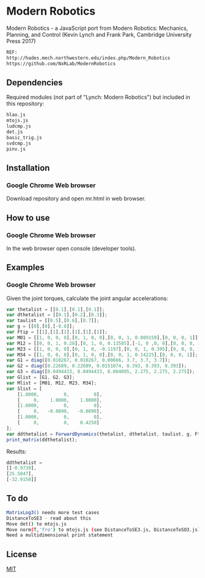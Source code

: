 # Modern Robotics
Modern Robotics - a JavaScript port from Modern Robotics: Mechanics, Planning, and Control (Kevin Lynch and Frank Park, Cambridge University Press 2017)

```bash
REF:
http://hades.mech.northwestern.edu/index.php/Modern_Robotics
https://github.com/NxRLab/ModernRobotics
```

## Dependencies

Required modules (not part of "Lynch: Modern Robotics") but included in this repository:

```bash
hlao.js
mtojs.js
ludcmp.js
det.js
basic_trig.js
svdcmp.js
pinv.js
```

## Installation

### Google Chrome Web browser

Download repository and open mr.html in web browser.

## How to use

### Google Chrome Web browser

In the web browser open console (developer tools).

## Examples

### Google Chrome Web browser

Given the joint torques, calculate the joint angular accelerations:

```js
var thetalist = [[0.1],[0.1],[0.1]];
var dthetalist = [[0.1],[0.2],[0.3]];
var taulist = [[0.5],[0.6],[0.7]];
var g = [[0],[0],[-9.8]];
var Ftip = [[1],[1],[1],[1],[1],[1]];
var M01 = [[1, 0, 0, 0],[0, 1, 0, 0],[0, 0, 1, 0.089159],[0, 0, 0, 1]];
var M12 = [[0, 0, 1, 0.28],[0, 1, 0, 0.13585],[-1, 0 ,0, 0],[0, 0, 0, 1]];
var M23 = [[1, 0, 0, 0],[0, 1, 0, -0.1197],[0, 0, 1, 0.395],[0, 0, 0, 1]];
var M34 = [[1, 0, 0, 0],[0, 1, 0, 0],[0, 0, 1, 0.14225],[0, 0, 0, 1]];
var G1 = diag([0.010267, 0.010267, 0.00666, 3.7, 3.7, 3.7]);
var G2 = diag([0.22689, 0.22689, 0.0151074, 8.393, 8.393, 8.393]);
var G3 = diag([0.0494433, 0.0494433, 0.004095, 2.275, 2.275, 2.275]);
var Glist = [G1, G2, G3];
var Mlist = [M01, M12, M23, M34];
var Slist = [
    [1.0000,         0,         0],
    [     0,    1.0000,    1.0000],
    [1.0000,         0,         0],
    [     0,   -0.0890,   -0.0890],
    [1.0000,         0,         0],
    [     0,         0,    0.4250]
];
var ddthetalist = ForwardDynamics(thetalist, dthetalist, taulist, g, Ftip, Mlist, Glist, Slist);
print_matrix(ddthetalist);
```

Results:

```js
ddthetalist = 
[[-0.9739],
[25.5847],
[-32.9150]]
```

## To do

```bash
MatrixLog3() needs more test cases
DistanceToSE3 - read about this
Move det() to mtojs.js
Move norm(T,'fro') to mtojs.js (see DistanceToSE3.js, DistanceToSO3.js)
Need a multidimensional print statement
```

## License

[MIT](LICENSE)